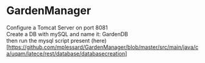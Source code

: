 # GardenManager  
  
Configure a Tomcat Server on port 8081  
Create a DB with mySQL and name it: GardenDB  
then run the mysql script present (here)[https://github.com/mplessard/GardenManager/blob/master/src/main/java/ca/uqam/latece/rest/database/databasecreation]   
